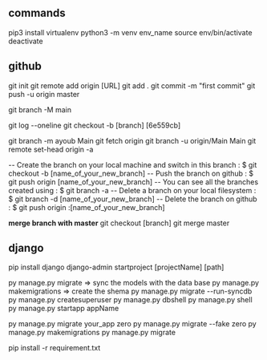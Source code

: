 ## commands ##

pip3 install virtualenv
python3 -m venv env_name
source env/bin/activate
deactivate

## github ##

git init 
git remote add origin [URL]
git add .
git commit -m "first commit"
git push -u origin master

git branch -M main

git log --oneline
git checkout -b [branch] [6e559cb]

git branch -m ayoub Main
git fetch origin
git branch -u origin/Main Main
git remote set-head origin -a

-- Create the branch on your local machine and switch in this branch :
$ git checkout -b [name_of_your_new_branch]
-- Push the branch on github :
$ git push origin [name_of_your_new_branch]
-- You can see all the branches created using :
$ git branch -a
-- Delete a branch on your local filesystem :
$ git branch -d [name_of_your_new_branch]
-- Delete the branch on github :
$ git push origin :[name_of_your_new_branch]

**merge branch with master**
git checkout [branch]
git merge master


## django ##
pip install django
django-admin startproject [projectName] [path]

py manage.py migrate => sync the models with the data base
py manage.py makemigrations => create the shema
py manage.py migrate --run-syncdb
py manage.py createsuperuser
py manage.py dbshell
py manage.py shell
py manage.py startapp appName

py manage.py migrate your_app zero
py manage.py migrate --fake <app-name> zero
py manage.py makemigrations <app-name>
py manage.py migrate <app-name>

pip install -r  requirement.txt
